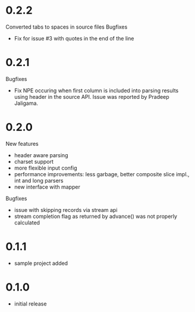 0.2.2
==========
Converted tabs to spaces in source files
Bugfixes
* Fix for issue #3 with quotes in the end of the line

0.2.1
==========
Bugfixes
 * Fix NPE occuring when first column is included into parsing results using header in the source API.
   Issue was reported by Pradeep Jaligama.

0.2.0
==========
New features
* header aware parsing
* charset support
* more flexible input config
* performance improvements: less garbage, better composite slice impl., int and long parsers
* new interface with mapper

Bugfixes
* issue with skipping records via stream api
* stream completion flag as returned by advance() was not properly calculated  

0.1.1
==========
* sample project added

0.1.0
==========
* initial release
